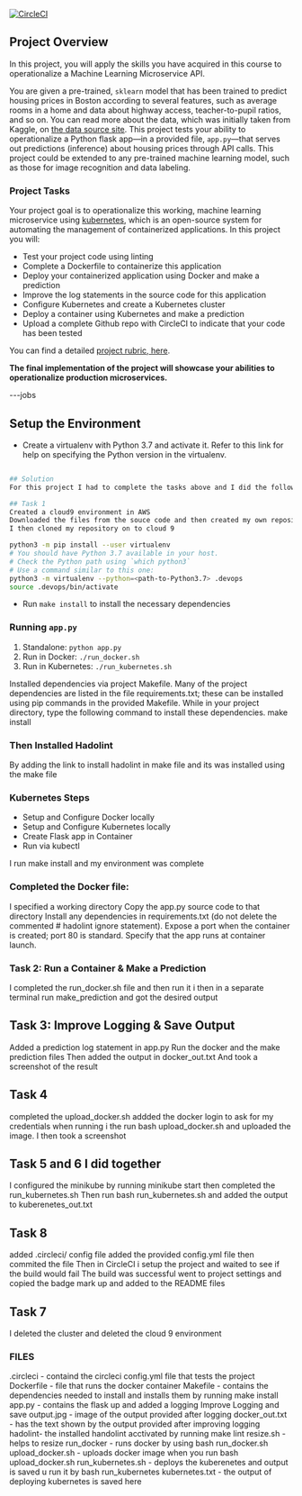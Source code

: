 [![CircleCI](https://dl.circleci.com/status-badge/img/gh/G-RIMA/DevOps_project4/tree/main.svg?style=svg)](https://dl.circleci.com/status-badge/redirect/gh/G-RIMA/DevOps_project4/tree/main)

## Project Overview

In this project, you will apply the skills you have acquired in this course to operationalize a Machine Learning Microservice API. 

You are given a pre-trained, `sklearn` model that has been trained to predict housing prices in Boston according to several features, such as average rooms in a home and data about highway access, teacher-to-pupil ratios, and so on. You can read more about the data, which was initially taken from Kaggle, on [the data source site](https://www.kaggle.com/c/boston-housing). This project tests your ability to operationalize a Python flask app—in a provided file, `app.py`—that serves out predictions (inference) about housing prices through API calls. This project could be extended to any pre-trained machine learning model, such as those for image recognition and data labeling.

### Project Tasks

Your project goal is to operationalize this working, machine learning microservice using [kubernetes](https://kubernetes.io/), which is an open-source system for automating the management of containerized applications. In this project you will:
* Test your project code using linting
* Complete a Dockerfile to containerize this application
* Deploy your containerized application using Docker and make a prediction
* Improve the log statements in the source code for this application
* Configure Kubernetes and create a Kubernetes cluster
* Deploy a container using Kubernetes and make a prediction
* Upload a complete Github repo with CircleCI to indicate that your code has been tested

You can find a detailed [project rubric, here](https://review.udacity.com/#!/rubrics/2576/view).

**The final implementation of the project will showcase your abilities to operationalize production microservices.**

---jobs

## Setup the Environment

* Create a virtualenv with Python 3.7 and activate it. Refer to this link for help on specifying the Python version in the virtualenv. 
```bash

## Solution
For this project I had to complete the tasks above and I did the following:

## Task 1
Created a cloud9 environment in AWS
Downloaded the files from the souce code and then created my own repository and uploaded the files
I then cloned my repository on to cloud 9

python3 -m pip install --user virtualenv
# You should have Python 3.7 available in your host. 
# Check the Python path using `which python3`
# Use a command similar to this one:
python3 -m virtualenv --python=<path-to-Python3.7> .devops
source .devops/bin/activate
```
* Run `make install` to install the necessary dependencies

### Running `app.py`

1. Standalone:  `python app.py`
2. Run in Docker:  `./run_docker.sh`
3. Run in Kubernetes:  `./run_kubernetes.sh`

Installed dependencies via project Makefile. Many of the project dependencies are listed in the file requirements.txt; these can be installed using pip commands in the provided Makefile. While in your project directory, type the following command to install these dependencies.
make install

### Then Installed Hadolint
By adding the link to install hadolint in make file and its was installed using the make file 

### Kubernetes Steps

* Setup and Configure Docker locally
* Setup and Configure Kubernetes locally
* Create Flask app in Container
* Run via kubectl

I run make install and my environment was complete

### Completed the Docker file:
I specified a working directory
Copy the app.py source code to that directory
Install any dependencies in requirements.txt (do not delete the commented # hadolint ignore statement).
Expose a port when the container is created; port 80 is standard.
Specify that the app runs at container launch.

### Task 2: Run a Container & Make a Prediction
I completed the run_docker.sh file
and then run it
i then in a separate terminal run make_prediction and got the desired output

## Task 3: Improve Logging & Save Output
Added a prediction log statement in app.py
Run the docker and the make prediction files
Then added the output in docker_out.txt
And took a screenshot of the result

## Task 4
completed the upload_docker.sh
addded the docker login to ask for my credentials when running
i the run bash upload_docker.sh and uploaded the image. I then took a screenshot

## Task 5 and 6 I did together
 I configured the minikube by running minikube start
 then completed the run_kubernetes.sh
 Then run bash run_kubernetes.sh and added the output to kuberenetes_out.txt
 
 ## Task 8 
 added .circleci/ config file
 added the provided config.yml file 
 then commited the file
 Then in CircleCI i setup the project and waited to see if the build would fail
 The build was successful
 went to project settings and copied the badge mark up and added to the README files
 
 ## Task 7
 I deleted the cluster and deleted the cloud 9 environment
 
 ### FILES
 .circleci - containd the circleci config.yml file that tests the project
 Dockerfile - file that runs the docker container
 Makefile - contains the dependencies needed to install and installs them by running
            make install
 app.py - contains the flask up and added a logging 
 Improve Logging and save output.jpg - image of the output provided after logging
 docker_out.txt - has the text shown by the output provided after improving logging
 hadolint- the installed handolint acctivated by running make lint
 resize.sh - helps to resize
 run_docker - runs docker by using bash run_docker.sh
 upload_docker.sh - uploads docker image when you run bash upload_docker.sh
 run_kubernetes.sh - deploys the kuberenetes and output is saved u run it by bash run_kubernetes
 kubernetes.txt - the output of deploying kubernetes is saved here
 
